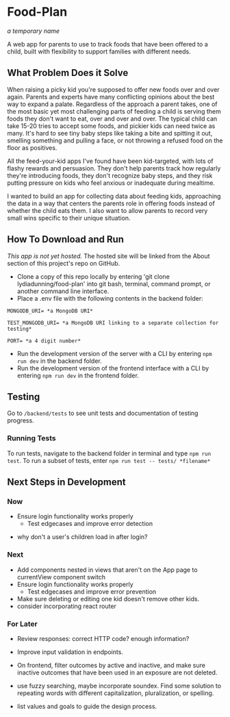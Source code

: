 # Food-Plan

*a temporary name*

A web app for parents to use to track foods that have been offered to a child, built with flexibility to support families with different needs.

## What Problem Does it Solve

When raising a picky kid you're supposed to offer new foods over and over again. 
Parents and experts have many conflicting opinions about the best way to expand a palate. Regardless of the approach a parent takes, one of the most basic yet most challenging parts of feeding a child is serving them foods they don't want to eat, over and over and over.  The typical child can take 15-20 tries to accept some foods, and pickier kids can need twice as many.  It's hard to see tiny baby steps like taking a bite and spitting it out, smelling something and pulling a face, or not throwing a refused food on the floor as positives. 

All the feed-your-kid apps I've found have been kid-targeted, with lots of flashy rewards and persuasion. 
They don't help parents track how regularly they're introducing foods, they don't recognize baby steps, and they risk putting pressure on kids who feel anxious or inadequate during mealtime.

I wanted to build an app for collecting data about feeding kids, approaching the data in a way that centers the parents role in offering foods instead of whether the child eats them. I also want to allow parents to record very small wins specific to their unique situation.

## How To Download and Run

*This app is not yet hosted.*
The hosted site will be linked from the About section of this project's repo on GitHub.

* Clone a copy of this repo locally by entering 'git clone lydiadunning/food-plan' into git bash, terminal, command prompt, or another command line interface.
* Place a .env file with the following contents in the backend folder:
```
MONGODB_URI= *a MongoDB URI*

TEST_MONGODB_URI= *a MongoDB URI linking to a separate collection for testing*

PORT= *a 4 digit number*
```
* Run the development version of the server with a CLI by entering `npm run dev` in the backend folder.
* Run the development version of the frontend interface with a CLI by entering `npm run dev` in the frontend folder.

## Testing

Go to `/backend/tests` to see unit tests and documentation of testing progress.

### Running Tests

To run tests, navigate to the backend folder in terminal and type `npm run test`. To run a subset of tests, enter `npm run test -- tests/ *filename* `
## Next Steps in Development

### Now
* Ensure login functionality works properly
  * Test edgecases and improve error detection
- why don't a user's children load in after login?

### Next
* Add components nested in views that aren't on the App page to currentView component switch
* Ensure login functionality works properly
  * Test edgecases and improve error prevention
* Make sure deleting or editing one kid doesn't remove other kids.
* consider incorporating react router


### For Later
* Review responses: correct HTTP code? enough information? 

* Improve input validation in endpoints.

* On frontend, filter outcomes by active and inactive, and make sure inactive outcomes that have been used in an exposure are not deleted.

* use fuzzy searching, maybe incorporate soundex. Find some solution to repeating words with different capitalization, pluralization, or spelling.

* list values and goals to guide the design process.

